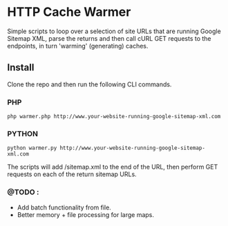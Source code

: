 HTTP Cache Warmer
=================

 Simple scripts to loop over a selection of site URLs that are running Google Sitemap XML, parse the returns and then call cURL GET requests to the endpoints, in turn 'warming' (generating) caches.

## Install 

Clone the repo and then run the following CLI commands.


### PHP

```
php warmer.php http://www.your-website-running-google-sitemap-xml.com

```

### PYTHON

```
python warmer.py http://www.your-website-running-google-sitemap-xml.com

```

The scripts will add /sitemap.xml to the end of the URL, then perform GET requests on each of the return sitemap URLs.
 
### @TODO : 
 
  - Add batch functionality from file.
  - Better memory + file processing for large maps.
